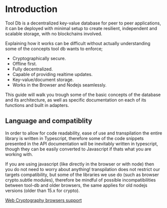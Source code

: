 # Introduction

Tool Db is a decentralized key-value database for peer to peer applications, it can be deployed with minimal setup to create resilient, independent and scalable storage, with no blockchains involved.

Explaining how it works can be difficult without actually understanding some of the concepts tool db wants to enforce;
- Cryptographically secure.
- Offline first.
- Fully decentralized.
- Capable of providing realtime updates.
- Key-value/document storage.
- Works in the Browser and Nodejs seamlessly.

This guide will walk you trough some of the basic concepts of the database and its architecture, as well as specific documentation on each of its functions and built in adapters.

## Language and compatiblity

In order to allow for code readability, ease of use and transpilation the entire library is written in Typescript, therefore some of the code snippets presented in the API documentation will be inevitably written in typescript, though they can be easily converted to Javascript if thats what you are working with.

If you are using javascript (like directly in the browser or with node) then you do not need to worry about anything! transpilation does not restrict our targets compatibility, but some of the libraries we use do (such as browser crypto.subtle modules), therefore be mindful of possible incompatibilities between tool-db and older browsers, the same applies for old nodejs versions (older than 15.x for crypto).

[Web Cryptography browsers support](https://caniuse.com/cryptography)
